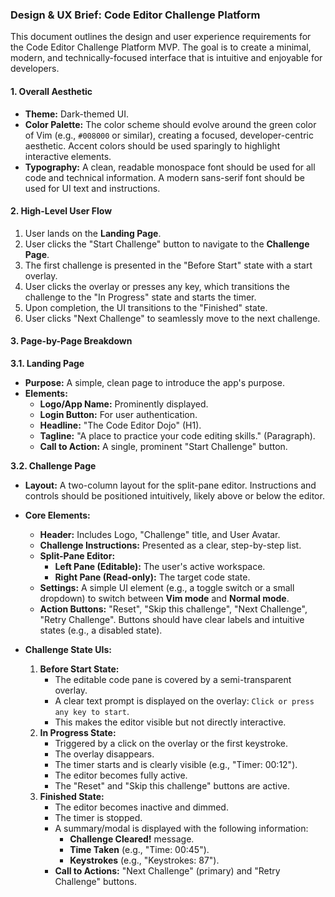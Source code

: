 ### **Design & UX Brief: Code Editor Challenge Platform**

This document outlines the design and user experience requirements for the Code Editor Challenge Platform MVP. The goal is to create a minimal, modern, and technically-focused interface that is intuitive and enjoyable for developers.

#### **1. Overall Aesthetic**

- **Theme:** Dark-themed UI.
- **Color Palette:** The color scheme should evolve around the green color of Vim (e.g., `#008000` or similar), creating a focused, developer-centric aesthetic. Accent colors should be used sparingly to highlight interactive elements.
- **Typography:** A clean, readable monospace font should be used for all code and technical information. A modern sans-serif font should be used for UI text and instructions.

#### **2. High-Level User Flow**

1.  User lands on the **Landing Page**.
2.  User clicks the "Start Challenge" button to navigate to the **Challenge Page**.
3.  The first challenge is presented in the "Before Start" state with a start overlay.
4.  User clicks the overlay or presses any key, which transitions the challenge to the "In Progress" state and starts the timer.
5.  Upon completion, the UI transitions to the "Finished" state.
6.  User clicks "Next Challenge" to seamlessly move to the next challenge.

#### **3. Page-by-Page Breakdown**

**3.1. Landing Page**

- **Purpose:** A simple, clean page to introduce the app's purpose.
- **Elements:**
  - **Logo/App Name:** Prominently displayed.
  - **Login Button:** For user authentication.
  - **Headline:** "The Code Editor Dojo" (H1).
  - **Tagline:** "A place to practice your code editing skills." (Paragraph).
  - **Call to Action:** A single, prominent "Start Challenge" button.

**3.2. Challenge Page**

- **Layout:** A two-column layout for the split-pane editor. Instructions and controls should be positioned intuitively, likely above or below the editor.
- **Core Elements:**
  - **Header:** Includes Logo, "Challenge" title, and User Avatar.
  - **Challenge Instructions:** Presented as a clear, step-by-step list.
  - **Split-Pane Editor:**
    - **Left Pane (Editable):** The user's active workspace.
    - **Right Pane (Read-only):** The target code state.
  - **Settings:** A simple UI element (e.g., a toggle switch or a small dropdown) to switch between **Vim mode** and **Normal mode**.
  - **Action Buttons:** "Reset", "Skip this challenge", "Next Challenge", "Retry Challenge". Buttons should have clear labels and intuitive states (e.g., a disabled state).

- **Challenge State UIs:**
  1.  **Before Start State:**
      - The editable code pane is covered by a semi-transparent overlay.
      - A clear text prompt is displayed on the overlay: `Click or press any key to start`.
      - This makes the editor visible but not directly interactive.
  2.  **In Progress State:**
      - Triggered by a click on the overlay or the first keystroke.
      - The overlay disappears.
      - The timer starts and is clearly visible (e.g., "Timer: 00:12").
      - The editor becomes fully active.
      - The "Reset" and "Skip this challenge" buttons are active.
  3.  **Finished State:**
      - The editor becomes inactive and dimmed.
      - The timer is stopped.
      - A summary/modal is displayed with the following information:
        - **Challenge Cleared!** message.
        - **Time Taken** (e.g., "Time: 00:45").
        - **Keystrokes** (e.g., "Keystrokes: 87").
      - **Call to Actions:** "Next Challenge" (primary) and "Retry Challenge" buttons.
